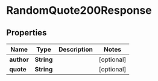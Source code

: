 

# RandomQuote200Response

## Properties

Name | Type | Description | Notes
------------ | ------------- | ------------- | -------------
**author** | **String** |  |  [optional]
**quote** | **String** |  |  [optional]




